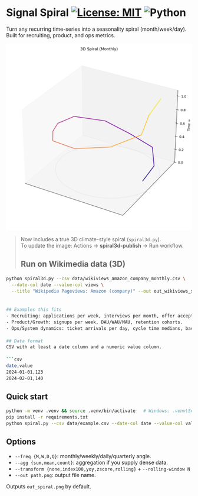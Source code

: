 # Signal Spiral [![License: MIT](https://img.shields.io/badge/License-MIT-green.svg)](LICENSE) ![Python](https://img.shields.io/badge/Python-3.11%2B-blue)

Turn any recurring time-series into a seasonality spiral (month/week/day). Built for recruiting, product, and ops metrics.

<p align="center">
  <img src="assets/out_spiral3d.png" width="520" alt="3D spiral example (month angle, value radius, time on Z)">
</p>

> Now includes a true 3D climate-style spiral (`spiral3d.py`).  
To update the image: Actions → **spiral3d-publish** → Run workflow.
> ## Run on Wikimedia data (3D)
```bash
python spiral3d.py --csv data/wikiviews_amazon_company_monthly.csv \
  --date-col date --value-col views \
  --title "Wikipedia Pageviews: Amazon (company)" --out out_wikiviews_spiral3d.png


## Examples this fits
- Recruiting: applications per week, interviews per month, offer acceptance rate, time-to-hire.
- Product/Growth: signups per week, DAU/WAU/MAU, retention cohorts.
- Ops/System dynamics: ticket arrivals per day, cycle time medians, backlog size.

## Data format
CSV with at least a date column and a numeric value column.

```csv
date,value
2024-01-01,123
2024-02-01,140
```

## Quick start
```bash
python -m venv .venv && source .venv/bin/activate   # Windows: .venv\Scripts\activate
pip install -r requirements.txt
python spiral.py --csv data/example.csv --date-col date --value-col value --freq M --title "Applications per Month"
```

## Options
- `--freq {M,W,D,Q}`: monthly/weekly/daily/quarterly angle.
- `--agg {sum,mean,count}`: aggregation if you supply dense data.
- `--transform {none,index100,yoy,zscore,rolling}` + `--rolling-window N`
- `--out path.png`: output file name.

Outputs `out_spiral.png` by default.
